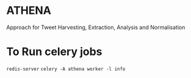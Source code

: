 # ATHENA
Approach for Tweet Harvesting, Extraction, Analysis and Normalisation

# To Run celery jobs

```redis-server```
```celery -A athena worker -l info```
